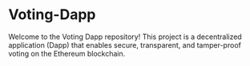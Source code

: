 # Voting-Dapp
Welcome to the Voting Dapp repository! This project is a decentralized application (Dapp) that enables secure, transparent, and tamper-proof voting on the Ethereum blockchain. 
